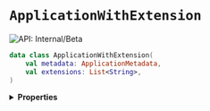 # `ApplicationWithExtension`


![API: Internal/Beta](https://img.shields.io/static/v1?label=API&message=Internal/Beta&color=red&style=flat-square)



```kotlin
data class ApplicationWithExtension(
    val metadata: ApplicationMetadata,
    val extensions: List<String>,
)
```

<details>
<summary>
<b>Properties</b>
</summary>

<details>
<summary>
<code>metadata</code>: <code><code><a href='#applicationmetadata'>ApplicationMetadata</a></code></code>
</summary>





</details>

<details>
<summary>
<code>extensions</code>: <code><code><a href='https://kotlinlang.org/api/latest/jvm/stdlib/kotlin.collections/-list/'>List</a>&lt;<a href='https://kotlinlang.org/api/latest/jvm/stdlib/kotlin/-string/'>String</a>&gt;</code></code>
</summary>





</details>



</details>

